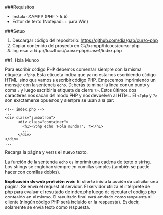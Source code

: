 ###Requisitos

- Instalar XAMPP (PHP > 5.5)
- Editor de texto (Notepad++ para Win)

###Setup
1. Descargar código del repositorio: https://github.com/diasgab/curso-php
2. Copiar contenido del proyecto en C://xampp/htdocs/curso-php
3. Ingresar a http://localhost/curso-php/clase1/index.php

##1. Hola Mundo

Para escribir código PHP debemos comenzar siempre con la misma etiqueta: `<?php`. Esta etiqueta indica que ya no estamos escribiendo código HTML, sino que vamos a escribir código PHP. Empecemos imprimiendo un mensaje con la sentencia `echo`. Deberás terminar la linea con un punto y coma `;` y luego escribir la etiqueta de cierre `?>`. Estos últimos dos caracteres nos sacan del modo PHP y nos devuelven al HTML. El `<?php` y `?>` son exactamente opuestos y siempre se usan a la
par:

```
<!-- index.php -->
...
<div class="jumbotron">
      <div class="container">
        <h1><?php echo 'Hola mundo!'; ?></h1>
        ...
      </div>
</div>
...
```

Recarga la página y veras el nuevo texto.

La función de la sentencia `echo` es imprimir una cadena de texto o string. Los strings se engloban siempre en comillas simples (también se puede hacer con comillas dobles).

**Explicación de web pretición web:** El cliente inicia la acción de solicitar una página. Se envía el request al servidor. El servidor utiliza el intérprete de php para evaluar el resultado de index.php luego de ejecutar el código php contenido en el mismo. El resultado final será enviado como respuesta al cliente (ningún código PHP será incluido en la respuesta). Es decir, solamente se envía texto como respuesta.